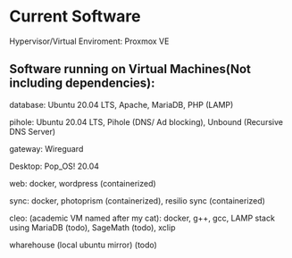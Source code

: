 # Current Software

Hypervisor/Virtual Enviroment: Proxmox VE

## Software running on Virtual Machines(Not including dependencies):

database: Ubuntu 20.04 LTS, Apache, MariaDB, PHP (LAMP)

pihole: Ubuntu 20.04 LTS, Pihole (DNS/ Ad blocking), Unbound (Recursive DNS Server)

gateway: Wireguard

Desktop: Pop_OS! 20.04

web: docker, wordpress (containerized)

sync: docker, photoprism (containerized), resilio sync (containerized)

cleo: (academic VM named after my cat): docker, g++, gcc, LAMP stack using MariaDB (todo), SageMath (todo), xclip

wharehouse (local ubuntu mirror) (todo)




